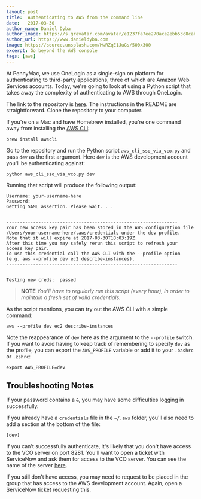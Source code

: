 ```yaml
---
layout: post
title:  Authenticating to AWS from the command line
date:   2017-03-30
author_name: Daniel Dyba
author_image: https://s.gravatar.com/avatar/e1237fa7ee270ace2ebb53c8cab91a6b?s=300
author_url: https://www.danieldyba.com
image: https://source.unsplash.com/MwRZqE1JuGs/500x300
excerpt: Go beyond the AWS console
tags: [aws]
---
```


At PennyMac, we use OneLogin as a single-sign on platform for authenticating to third-party applications, three of which are Amazon Web Services accounts. Today, we're going to look at using a Python script that takes away the complexity of authenticating to AWS through OneLogin.

The link to the repository is [here](https://gitlab.pnmac.com/windows/aws_saml_api). The instructions in the README are straightforward. Clone the repository to your computer.

If you're on a Mac and have Homebrew installed, you're one command away from installing the [AWS CLI](https://aws.amazon.com/cli/):

```
brew install awscli
```

Go to the repository and run the Python script `aws_cli_sso_via_vco.py` and pass `dev` as the first argument. Here `dev` is the AWS development account you'll be authenticating against:

```
python aws_cli_sso_via_vco.py dev
```

Running that script will produce the following output:

```
Username: your-username-here
Password:
Getting SAML assertion. Please wait. . .


----------------------------------------------------------------
Your new access key pair has been stored in the AWS configuration file /Users/your-username-here/.aws/credentials under the dev profile.
Note that it will expire at 2017-03-30T18:03:19Z.
After this time you may safely rerun this script to refresh your access key pair.
To use this credential call the AWS CLI with the --profile option (e.g. aws --profile dev ec2 describe-instances).
----------------------------------------------------------------


Testing new creds:  passed
```

> **NOTE** _You'll have to regularly run this script (every hour), in order to maintain a fresh set of valid credentials._

As the script mentions, you can try out the AWS CLI with a simple command:

```
aws --profile dev ec2 describe-instances
```

Note the reappearance of `dev` here as the argument to the `--profile` switch. If you want to avoid having to keep track of remembering to specify `dev` as the profile, you can export the `AWS_PROFILE` variable or add it to your `.bashrc` or `.zshrc`:

```
export AWS_PROFILE=dev
```

## Troubleshooting Notes

If your password contains a `&`, you may have some difficulties logging in successfully.

If you already have a `credentials` file in the `~/.aws` folder, you'll also need to add a section at the bottom of the file:

```
[dev]
```

If you can't successfully authenticate, it's likely that you don't have access to the VCO server on port 8281. You'll want to open a ticket with ServiceNow and ask them for access to the VCO server. You can see the name of the server [here](https://gitlab.pnmac.com/windows/aws_saml_api/blob/master/aws_cli_sso_via_vco.py#L64).

If you still don't have access, you may need to request to be placed in the group that has access to the AWS development account. Again, open a ServiceNow ticket requesting this.
